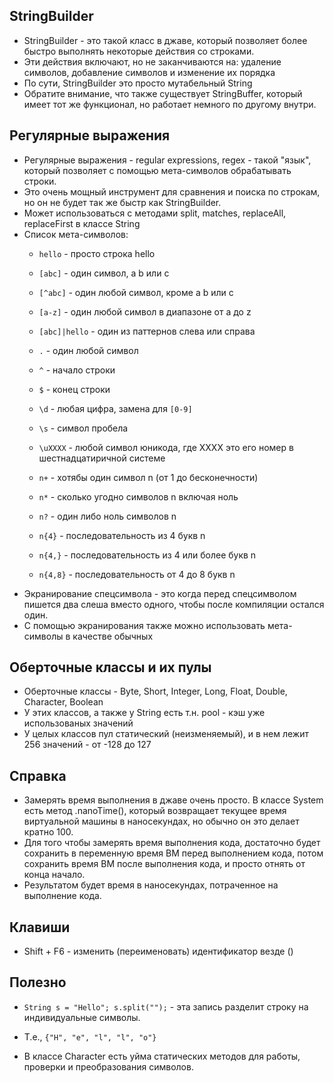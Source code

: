 ## StringBuilder
* StringBuilder - это такой класс в джаве, который позволяет более быстро выполнять некоторые действия со строками.
* Эти действия включают, но не заканчиваются на: удаление символов, добавление символов и изменение их порядка
* По сути, StringBuilder это просто мутабельный String
* Обратите внимание, что также существует StringBuffer, который имеет тот же функционал, но работает немного по другому внутри.

## Регулярные выражения
* Регулярные выражения - regular expressions, regex - такой "язык", который позволяет с помощью мета-символов обрабатывать
строки.
* Это очень мощный инструмент для сравнения и поиска по строкам, но он не будет так же быстр как StringBuilder.
* Может использоваться с методами split, matches, replaceAll, replaceFirst в классе String
* Список мета-символов:
  * `hello` - просто строка hello
  * `[abc]` - один символ, a b или c
  * `[^abc]` - один любой символ, кроме a b или c
  * `[a-z]` - один любой символ в диапазоне от a до z
  * `[abc]|hello` - один из паттернов слева или справа

  * `.` - один любой символ
  * `^` - начало строки
  * `$` - конец строки 

  * `\d` - любая цифра, замена для `[0-9]`
  * `\s` - символ пробела
  * `\uXXXX` - любой символ юникода, где XXXX это его номер в шестнадцатиричной системе

  * `n+` - хотябы один символ n (от 1 до бесконечности)
  * `n*` - сколько угодно символов n включая ноль
  * `n?` - один либо ноль символов n
  * `n{4}` - последовательность из 4 букв n  
  * `n{4,}` - последовательность из 4 или более букв n
  * `n{4,8}` - последовательность от 4 до 8 букв n
* Экранирование спецсимвола - это когда перед спецсимволом пишется два слеша вместо одного, чтобы после компиляции остался один.
* С помощью экранирования также можно использовать мета-символы в качестве обычных

## Оберточные классы и их пулы
* Оберточные классы - Byte, Short, Integer, Long, Float, Double, Character, Boolean
* У этих классов, а также у String есть т.н. pool - кэш уже использованых значений
* У целых классов пул статический (неизменяемый), и в нем лежит 256 значений - от -128 до 127


## Справка
* Замерять время выполнения в джаве очень просто. В классе System есть метод .nanoTime(), который возвращает текущее
время виртуальной машины в наносекундах, но обычно он это делает кратно 100.
* Для того чтобы замерять время выполнения кода, достаточно будет сохранить в переменную время ВМ перед выполнением кода,
потом сохранить время ВМ после выполнения кода, и просто отнять от конца начало.
* Результатом будет время в наносекундах, потраченное на выполнение кода.

## Клавиши
* Shift + F6 - изменить (переименовать) идентификатор везде ()

## Полезно
* `String s = "Hello"; s.split("");` - эта запись разделит строку на индивидуальные символы.
* Т.е., `{"H", "e", "l", "l", "o"}`

* В классе Character есть уйма статических методов для работы, проверки и преобразования символов.